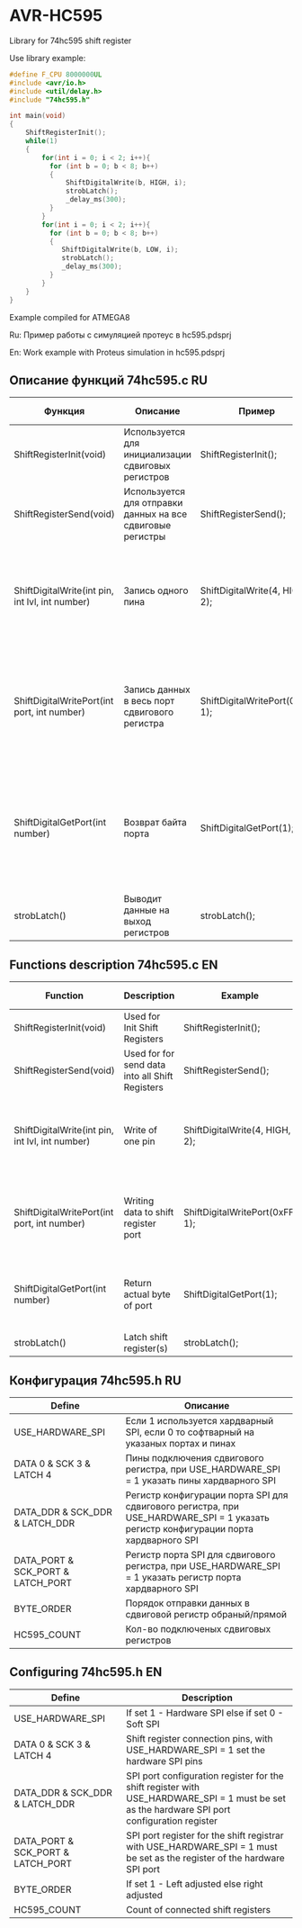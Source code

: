 # AVR-HC595
Library for 74hc595 shift register

Use library example: 

```cpp
#define F_CPU 8000000UL
#include <avr/io.h>
#include <util/delay.h>
#include "74hc595.h"

int main(void)
{
    ShiftRegisterInit();
    while(1)
    {
        for(int i = 0; i < 2; i++){
		  for (int b = 0; b < 8; b++)
		  {
			  ShiftDigitalWrite(b, HIGH, i);
			  strobLatch();
			  _delay_ms(300);
		  }
		}
		for(int i = 0; i < 2; i++){
		  for (int b = 0; b < 8; b++)
		  {
			 ShiftDigitalWrite(b, LOW, i);
			 strobLatch();
			 _delay_ms(300);
		  }
		}
    }
}
```
Example compiled for ATMEGA8

Ru: Пример работы с симуляцией протеус в hc595.pdsprj 

En: Work example with Proteus simulation in hc595.pdsprj

## Описание функций 74hc595.c RU

Функция | Описание | Пример | Описание примера |
| ------------- | ------------- | ------------- | ------------- |
ShiftRegisterInit(void) | Используется для инициализации сдвиговых регистров | ShiftRegisterInit();  | Инициализирует SPI и порты
ShiftRegisterSend(void) | Используется для отправки данных на все сдвиговые регистры | ShiftRegisterSend(); | None
ShiftDigitalWrite(int pin, int lvl, int number) | Запись одного пина | ShiftDigitalWrite(4, HIGH, 2); | Устанавливает 4ю ногу сдвиггового регистра #3  в HIGH уровень (нумерация сдвиговых регистров от нуля 0)
ShiftDigitalWritePort(int port, int number) | Запись данных в весь порт сдвигового регистра | ShiftDigitalWritePort(0xFF, 1); | Устанока всех выводов сдвигового регистра #2 (нумерация сдвиговых регистров от нуля 0) в HIGH записью `FF` в порт
ShiftDigitalGetPort(int number) | Возврат байта порта| ShiftDigitalGetPort(1); | Возвращает актуальную информацию о состоянии порта сдвигового регистра #2 (нумерация сдвиговых регистров от нуля 0)
strobLatch() | Выводит данные на выход регистров | strobLatch(); | -

## Functions description  74hc595.c EN

Function | Description | Example | Example Description |
| ------------- | ------------- | ------------- | ------------- |
ShiftRegisterInit(void) | Used for Init Shift Registers | ShiftRegisterInit();  | Init SPI and I/O pins
ShiftRegisterSend(void) | Used for for send data into all Shift Registers | ShiftRegisterSend(); | None
ShiftDigitalWrite(int pin, int lvl, int number) | Write of one pin  | ShiftDigitalWrite(4, HIGH, 2); | Set pin 4 of #3 (numbering from 0) shift regisner to HIGH level
ShiftDigitalWritePort(int port, int number) | Writing data to shift register port | ShiftDigitalWritePort(0xFF, 1); | Set all pins of #2 (numbering from 0) shift register to HIGH level
ShiftDigitalGetPort(int number) | Return actual byte of port | ShiftDigitalGetPort(1); |  Return actual byte from shift register #2 (numbering from 0)
strobLatch() | Latch shift register(s) | strobLatch(); | -



## Конфигурация 74hc595.h RU 

Define | Описание
| ------------- | ------------- |
USE_HARDWARE_SPI | Если 1 используется хардварный SPI, если 0 то софтварный на указаных портах и пинах
DATA 0 & SCK 3 & LATCH 4 | Пины подключения сдвигового регистра, при USE_HARDWARE_SPI = 1 указать пины хардварного SPI
DATA_DDR & SCK_DDR & LATCH_DDR | Регистр конфигурации порта SPI для сдвигового регистра, при USE_HARDWARE_SPI = 1 указать регистр конфигурации порта хардварного SPI
DATA_PORT & SCK_PORT & LATCH_PORT | Регистр порта SPI для сдвигового регистра, при USE_HARDWARE_SPI = 1 указать регистр порта хардварного SPI
BYTE_ORDER | Порядок отправки данных в сдвиговой регистр обраный/прямой
HC595_COUNT | Кол-во подключеных сдвиговых регистров
 
 
## Configuring 74hc595.h EN

Define | Description
| ------------- | ------------- |
USE_HARDWARE_SPI | If set 1 - Hardware SPI else  if set 0 - Soft SPI
DATA 0 & SCK 3 & LATCH 4 | Shift register connection pins, with USE_HARDWARE_SPI = 1 set the hardware SPI pins
DATA_DDR & SCK_DDR & LATCH_DDR | SPI port configuration register for the shift register with USE_HARDWARE_SPI = 1 must be set  as the hardware SPI port configuration register
DATA_PORT & SCK_PORT & LATCH_PORT | SPI port register for the shift registrar with USE_HARDWARE_SPI = 1 must be set  as  the register of the hardware SPI port
BYTE_ORDER | If set 1 - Left adjusted else right adjusted
HC595_COUNT | Count of connected shift registers
